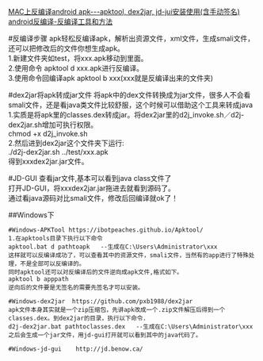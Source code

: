 [MAC上反编译android apk---apktool, dex2jar, jd-jui安装使用(含手动签名)](http://blog.csdn.net/yanzi1225627/article/details/48215549)  
[android反编译-反编译工具和方法](http://blog.isming.me/2015/01/11/android-decompile-tools/)

#反编译步骤
apk轻松反编译apk，解析出资源文件，xml文件，生成smali文件，还可以把修改后的文件你想生成apk。  
1.新建文件夹如test，将xxx.apk移动到里面。  
2.使用命令 apktool d xxx.apk进行反编译。  
3.使用命令回编译apk  apktool b xxx(xxx就是反编译出来的文件夹)  

#dex2jar将apk转成jar文件
将apk中的dex文件转换成为jar文件，很多人不会看smali文件，还是看java类文件比较舒服，这个时候可以借助这个工具来转成java  
1.实质是将apk里的classes.dex转成jar。将dex2jar里的d2j_invoke.sh／d2j-dex2jar.sh增加可执行权限。  
chmod +x d2j_invoke.sh  
2.然后进到dex2jar这个文件夹下运行:   
./d2j-dex2jar.sh ../test/xxx.apk  
得到xxxdex2jar.jar文件。   

#JD-GUI
查看jar文件,基本可以看到java class文件了  
打开JD-GUI，将xxxdex2jar.jar拖进去就看到源码了。   
通过看java源码对比smali文件，修改后回编译就ok了！  


##Windows下
```
#Windows-APKTool https://ibotpeaches.github.io/Apktool/
1.在apktools目录下执行以下命令
apktool.bat d pathtoapk   --生成在C:\Users\Administrator\xxx
这样就可以反编译成功了，可以查看其中的资源文件，smali文件，当然有的app进行了特殊处理，不是全部可以反编译的。
同时apktool还可以对反编译后的文件逆向成apk文件,格式如下。
apktool b apppath 
逆向后的文件要是无签名的需要先签名才可以安装。

#Windows-dex2jar  https://github.com/pxb1988/dex2jar
apk文件本身其实就是一个zip压缩包，先讲apk改成一个.zip文件解压后得到一个classes.dex。到dex2jar的目录，执行以下命令.
d2j-dex2jar.bat pathtoclasses.dex   --生成在C:\Users\Administrator\xxx
之后会生成一个jar文件，用jd-gui打开就可以看到其中的java代码了。

#Windows-jd-gui    http://jd.benow.ca/
```
